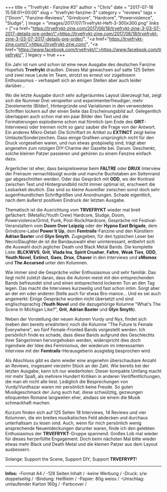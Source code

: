 +++
title = "Trvefrykt - Fanzine #3"
author = "Chris"
date = "2017-07-16 15:58:01+00:00"
slug = "trvefrykt-fanzine-3"
category = "reviews"
tags = ["Doom", "Fanzine-Reviews", "Grindcore", "Hardcore", "Powerviolence", "Sludge", ]
image = "images/2017/07/Trvefrykt-Heft-3-300x300.png"
links = ["<a href=\"https://trvefrykt-zine.com/2017/06/18/trvefrykt-zine-3-03-07-2017-details-pre-order/\">https://trvefrykt-zine.com/2017/06/18/trvefrykt-zine-3-03-07-2017-details-pre-order/</a>", "<a href=\"https://trvefrykt-zine.com/\">https://trvefrykt-zine.com/</a>", "<a href=\"https://www.facebook.com/trvefrykt/\">https://www.facebook.com/trvefrykt/</a>", ]
legacy = true
+++

Ein Jahr ist rum und schon ist eine neue Ausgabe des deutschen Fanzine Hopefuls **Trvefrykt** draußen. Dieses Mal gewachsen auf satte 125 Seiten und zwei neue Leute im Team, strotzt es erneut vor zügellosem Enthusiasmus - verhaspelt sich an einigen Stellen aber auch leider darüber...

Wo die letzte Ausgabe durch sehr aufgeräumtes Layout überzeugt hat, zeigt sich die Nummer Drei verspielter und experimentierfreudiger; mehr Zierelemente (Bilder), Hintergründe und Variationen in den verwendeten Schriften lockern auf der einen Seite das Erscheinungsbild auf.
Gelegentlich überlappen auch schon mal ein paar Bilder den Text und die Formatierungen explodierne schon mal förmlich (am Ende des **GRIT**-Interviews) oder trennen nicht so ganz sauber die Frage von der Antwort. Ein anderes Mikro-Detail: Die Schriftart im Artikel zu **EXTINCT** zeigt keine Umlaute/Sonderzeichen.
Dass einige Grafiken ursprünglich nicht für den Druck vorgesehen waren, und nun etwas grobpixelig sind, trägt aber angenehm zum rotzigen DIY-Charme der Gazette bei. Darum: Geschenkt, solche kleinen Patzer passieren und gehören zu einem Fanzine einfach dazu.

Ärgerlicher ist eher, dass beispielsweise beim **FALTRE** oder **DRUX** Interview der Freiraum vernachlässigt wurde und manche Buchstaben am Seitenrand gar abgeschnitten werden. Oder das Gespräch mit **ODD**, wo der Kontrast zwischen Text und Hintergrundbild nicht immer optimal ist, erschwert die Lesbarkeit deutlich.
Das sind so kleine Ausreißer zwischen sonst doch sehr augenfreundlichen Schriftgrößen und Anordnungen. Schade eigentlich, nach dem äußerst positiven Eindruck der letzten Ausgabe.

Thematisch ist die Ausrichtung vom **TRVEFRYKT** wieder mal breit gefächert: (Metallic/Youth Crew) Hardcore, Sludge, Doom, Powerviolence/Grind, Punk, Post-Rock/Hardcore, Gespräche mit Festival-Veranstaltern vom **Doom Over Leipzig** oder der **Hypno East Brigade**, dem Grindcore-Label **Power It Up**, dem **Femtrails**-Fanzine und den Künstlern **Adrian Baxter** und **Glyn Smyth**.
Zugegeben, für den typischen Leser bei NecroSlaughter.de ist die Bandauswahl eher uninteressant, entbehrt sich die Auswahl doch jeglicher Death und Black Metal Bands. Die komplette Liste: **BLCKWVS**, **Grit**, **Vlada Ina**, **Spirit Crusher**, **Faltre**, **Weak Ties**, **ODD**, **Youth Novel**, **Extinct**, **Gaes**, **Drux**, **Chaver** in den Interviews und **xMomox** und **The Accursed** unter den Kolumnen.

Wie immer sind die Gespräche voller Enthusiasmus und sehr familiär. Das liegt nicht zuletzt daran, dass die Autoren meist mit den entsprechenden Bands befreundet sind und einen entsprechend lockeren Ton an den Tag legen. Das macht die Interviews kurzweilig und fast schon intim. Sorgt aber an der ein oder anderen Stelle auch für etwas Bro-mance...
Und es sei auch angemerkt: Einige Gespräche wurden nicht übersetzt und sind englischsprachig (**Youth Novel** und die dazugehörige Kolumne "What's The Scene In Michigan Like?", **Grit**, **Adrian Baxter** und **Glyn Smyth**).

Neben der Vorstellung der neuen Autoren Vurdy und Nyx, findet sich (neben den bereits erwähnten) noch die Kolumne "The Future Is Female Everywhere", wo fünf Female-Fronted Bands vorgestellt werden. Ich persönlich finde es schade, dass diese Bands aufgrund des Geschlechts ihrer SängerInnen hervorgehoben werden, widerspricht dies doch irgendwie der Idee des Feminismus, der wiederum im interessanten Interview mit der **Femtrails**-Herausgeberin ausgiebig besprochen wird.

Als Abschluss gibt es dann wieder eine angenehm überschaubare Anzahl an Reviews, insgesamt vierzehn Stück an der Zahl. Wie bereits bei der letzten Ausgabe, kann ich nur wiederholen: Dieser kompakte Umfang macht mir mehr Spaß, als mehrere Hundert Kritiken in anderen Veröffentlichungen, die man eh nicht alle liest.
Lediglich die Besprechungen von Vurdy/Vurdhazar waren mir persönlich keine Freude. So guten Musikgeschmack der Jung auch hat, diese schwülztig, gezwungen elloquenten Romane langweilen eher, alsdass sie einem die Musik schmackhaft machen.

Kurzum finden sich auf 125 Seiten 18 Interviews, 14 Reviews und vier Kolumnen, die ein breites musikalisches Feld abdecken und durchaus unterhaltsam zu lesen sind. Auch, wenn für mich persönlich wenig ansprechende Neuentdeckungen darunter waren, finde ich den gelebten Enthusiasmus der **TRVEFRYKT**-Gruppe spannend. Großes Lob mal wieder für dieses herzerfüllte Engagement.
Doch beim nächsten Mal bitte wieder etwas mehr Black und Death Metal und die kleinen Patzer aus dem Layout ausbessern.

Solange: Support the Scene, Support DIY, Support **TRVEFRYPT**!



---
**Infos:**
-Format A4 / 
-128 Seiten Inhalt / 
-keine Werbung / 
-Druck: s/w doppelseitig / 
-Bindung: Heißleim / 
-Papier: 80g weiss / 
-Umschlag: umlaufender Karton 160g / 
-Farbcover / 
